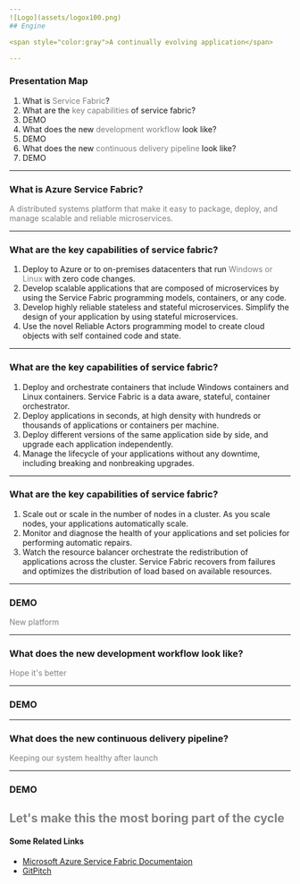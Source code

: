 ```yaml
---
![Logo](assets/logox100.png)
## Engine

<span style="color:gray">A continually evolving application</span>

---
```


### Presentation Map

<ol>
<li class="fragment" data-fragment-index="1">What is <span style="color:gray"> Service Fabric</span>?</li>
<li class="fragment" data-fragment-index="2">What are the <span style="color:gray">key capabilities</span> of service fabric?</li>
<li class="fragment" data-fragment-index="3">DEMO</li>
<li class="fragment" data-fragment-index="4">What does the new <span style="color:gray">development workflow</span> look like?</li>
<li class="fragment" data-fragment-index="5">DEMO</li>
<li class="fragment" data-fragment-index="6">What does the new <span style="color:gray">continuous delivery pipeline</span> look like?</li>
<li class="fragment" data-fragment-index="7">DEMO</li>
</ol>

---
### What is Azure Service Fabric?

<span style="color:gray">A distributed systems platform that make it easy to package, deploy, and manage scalable and reliable microservices.</span>

---
### What are the key capabilities of service fabric?

<ol>
<li class="fragment" data-fragment-index="1">Deploy to Azure or to on-premises datacenters that run <span style="color:gray"> Windows or Linux</span> with zero code changes.</li>
<li class="fragment" data-fragment-index="2">Develop scalable applications that are composed of microservices by using the Service Fabric programming models, containers, or any code.</li>
<li class="fragment" data-fragment-index="3">Develop highly reliable stateless and stateful microservices. Simplify the design of your application by using stateful microservices.</li>
<li class="fragment" data-fragment-index="4">Use the novel Reliable Actors programming model to create cloud objects with self contained code and state.</li>
</ol>

---
### What are the key capabilities of service fabric?
<ol>
<li class="fragment" data-fragment-index="1">Deploy and orchestrate containers that include Windows containers and Linux containers. Service Fabric is a data aware, stateful, container orchestrator.</li>
<li class="fragment" data-fragment-index="2">Deploy applications in seconds, at high density with hundreds or thousands of applications or containers per machine.</li>
<li class="fragment" data-fragment-index="3">Deploy different versions of the same application side by side, and upgrade each application independently.</li>
<li class="fragment" data-fragment-index="4">Manage the lifecycle of your applications without any downtime, including breaking and nonbreaking upgrades.</li>
</ol>

---
### What are the key capabilities of service fabric?
<ol>
<li class="fragment" data-fragment-index="1">Scale out or scale in the number of nodes in a cluster. As you scale nodes, your applications automatically scale.</li>
<li class="fragment" data-fragment-index="2">Monitor and diagnose the health of your applications and set policies for performing automatic repairs.</li>
<li class="fragment" data-fragment-index="3">Watch the resource balancer orchestrate the redistribution of applications across the cluster. Service Fabric recovers from failures and optimizes the distribution of load based on available resources.</li>
</ol>

---

### DEMO

<span style="color:gray">New platform</span>

---

### What does the new development workflow look like?

<span style="color:gray">Hope it's better</span>

---

### DEMO

---

### What does the new continuous delivery pipeline?

<span style="color:gray">Keeping our system healthy after launch</span>

---

### DEMO

<span style="color:gray">Let's make this the most boring part of the cycle</span>
---

#### Some Related Links

- [Microsoft Azure Service Fabric Documentaion](https://docs.microsoft.com/en-us/azure/service-fabric/)
- [GitPitch](https://gitpitch.com)
